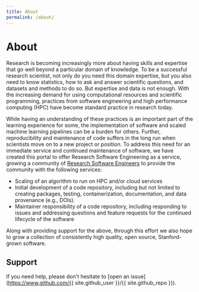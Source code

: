 ```yaml
---
title: About
permalink: /about/
---
```


# About

Research is becoming increasingly more about having skills and expertise that go well beyond a particular domain of knowledge. To be a successful research scientist, not only do you need this domain expertise, but you also need to know statistics, how to ask and answer scientific questions, and datasets and methods to do so. But expertise and data is not enough. With the increasing demand for using computational resources and scientific programming, practices from software engineering and high performance computing (HPC) have become standard practice in research today.

While having an understanding of these practices is an important part of the learning experience for some, the implementation of software and scaled machine learning pipelines can be a burden for others. Further, reproducibility and maintenance of code suffers in the long run when scientists move on to a new project or position. To address this need for an immediate service and continued maintenance of software, we have created this portal to offer Research Software Engineering as a service, growing a community of [Research Software Engineers](https://us-rse.org) to provide the community with the following services:

 - Scaling of an algorithm to run on HPC and/or cloud services
 - Initial development of a code repository, including but not limited to creating packages, testing, containerization, documentation, and data provenance (e.g., DOIs).
 - Maintainer responsibility of a code repository, including responding to issues and addressing questions and feature requests for the continued lifecycle of the software

Along with providing support for the above, through this effort we also hope to grow a collection of consistently high quality, open source, Stanford-grown software.

## Support

If you need help, please don't hesitate to [open an issue](https://www.github.com/{{ site.github_user }}/{{ site.github_repo }}).

